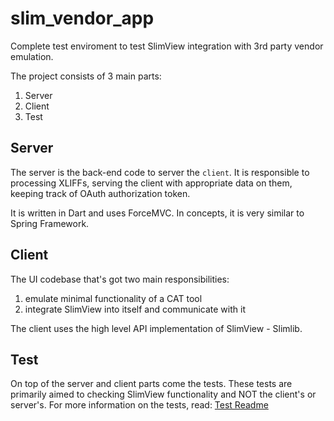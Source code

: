 # slim_vendor_app

Complete test enviroment to test SlimView integration with 3rd party vendor emulation.

The project consists of 3 main parts:
 1. Server
 2. Client
 3. Test

## Server

The server is the back-end code to server the `client`. It is responsible to processing XLIFFs,
serving the client with appropriate data on them, keeping track of OAuth authorization token.

It is written in Dart and uses ForceMVC. In concepts, it is very similar to Spring Framework.

## Client

The UI codebase that's got two main responsibilities:
 1. emulate minimal functionality of a CAT tool
 2. integrate SlimView into itself and communicate with it

The client uses the high level API implementation of SlimView - Slimlib.

## Test

On top of the server and client parts come the tests. These tests are primarily aimed to checking
SlimView functionality and NOT the client's or server's. For more information on the tests, read: [Test Readme](test/readme.md)
